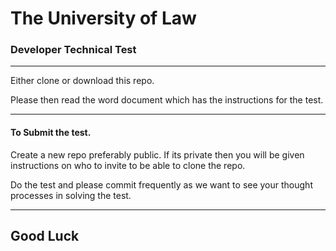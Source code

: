 # The University of Law

### Developer Technical Test

***
Either clone or download this repo.

Please then read the word document which has the instructions for the test.
***

#### To Submit the test.
Create a new repo preferably public.
If its private then you will be given instructions on who to invite to be able to clone the repo.

Do the test and please commit frequently as we want to see your thought processes in solving the test.

***
## Good Luck
